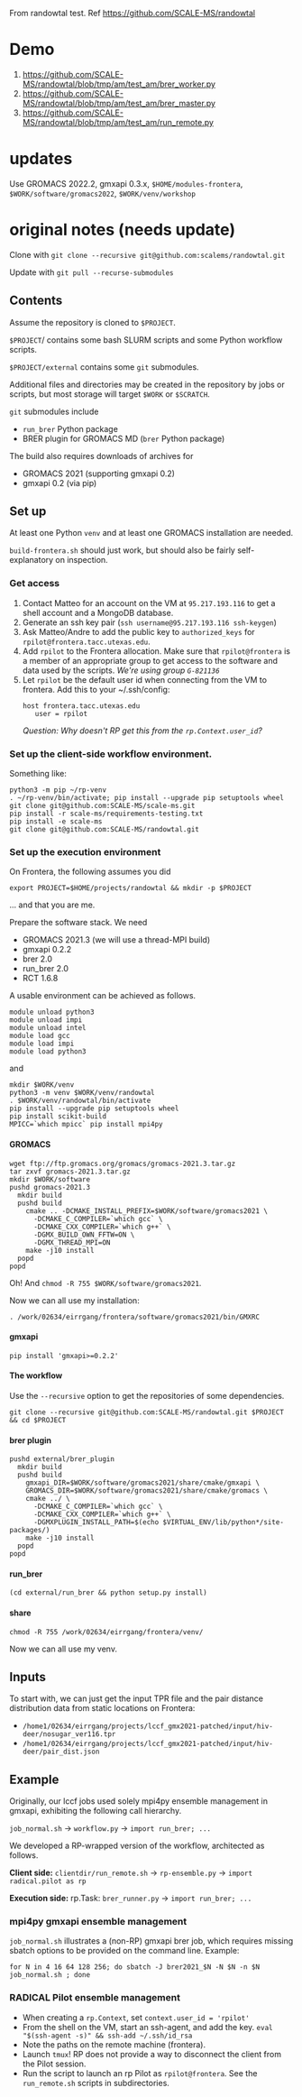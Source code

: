 From randowtal test. Ref https://github.com/SCALE-MS/randowtal

# Demo

1. https://github.com/SCALE-MS/randowtal/blob/tmp/am/test_am/brer_worker.py
2. https://github.com/SCALE-MS/randowtal/blob/tmp/am/test_am/brer_master.py
3. https://github.com/SCALE-MS/randowtal/blob/tmp/am/test_am/run_remote.py

# updates

Use GROMACS 2022.2, gmxapi 0.3.x, `$HOME/modules-frontera`, `$WORK/software/gromacs2022`, `$WORK/venv/workshop`

# original notes (needs update)

Clone with `git clone --recursive git@github.com:scalems/randowtal.git`

Update with `git pull --recurse-submodules`

## Contents

Assume the repository is cloned to `$PROJECT`.

`$PROJECT`/ contains some bash SLURM scripts and some Python workflow scripts.

`$PROJECT/external` contains some `git` submodules.

Additional files and directories may be created in the repository by jobs or scripts, but most storage will target `$WORK` or `$SCRATCH`.

`git` submodules include
* `run_brer` Python package
* BRER plugin for GROMACS MD (`brer` Python package)

The build also requires downloads of archives for
* GROMACS 2021 (supporting gmxapi 0.2)
* gmxapi 0.2 (via pip)

## Set up

At least one Python `venv` and at least one GROMACS installation are needed.

`build-frontera.sh` should just work, but should also be fairly self-explanatory on inspection.

### Get access

1. Contact Matteo for an account on the VM at `95.217.193.116` to get a shell account and a MongoDB database.
1. Generate an ssh key pair (`ssh username@95.217.193.116 ssh-keygen`)
1. Ask Matteo/Andre to add the public key to `authorized_keys` for `rpilot@frontera.tacc.utexas.edu`.
1. Add `rpilot` to the Frontera allocation. Make sure that `rpilot@frontera` is a member of an appropriate group to get access to the software and data used by the scripts. *We're using group `G-821136`*
1. Let `rpilot` be the default user id when connecting from the VM to frontera. Add this to your ~/.ssh/config:
    ```
    host frontera.tacc.utexas.edu
       user = rpilot
    ```
    *Question: Why doesn't RP get this from the `rp.Context.user_id`?*

### Set up the client-side workflow environment.
Something like:
```
python3 -m pip ~/rp-venv
. ~/rp-venv/bin/activate; pip install --upgrade pip setuptools wheel
git clone git@github.com:SCALE-MS/scale-ms.git
pip install -r scale-ms/requirements-testing.txt
pip install -e scale-ms
git clone git@github.com:SCALE-MS/randowtal.git
```

### Set up the execution environment

On Frontera, the following assumes you did 
```
export PROJECT=$HOME/projects/randowtal && mkdir -p $PROJECT
```
... and that you are me.

Prepare the software stack. We need
* GROMACS 2021.3 (we will use a thread-MPI build)
* gmxapi 0.2.2
* brer 2.0
* run_brer 2.0
* RCT 1.6.8

A usable environment can be achieved as follows.

```
module unload python3
module unload impi
module unload intel
module load gcc
module load impi
module load python3
```

and

```
mkdir $WORK/venv
python3 -m venv $WORK/venv/randowtal
. $WORK/venv/randowtal/bin/activate
pip install --upgrade pip setuptools wheel
pip install scikit-build
MPICC=`which mpicc` pip install mpi4py
```

#### GROMACS

```
wget ftp://ftp.gromacs.org/gromacs/gromacs-2021.3.tar.gz
tar zxvf gromacs-2021.3.tar.gz
mkdir $WORK/software
pushd gromacs-2021.3
  mkdir build
  pushd build
    cmake .. -DCMAKE_INSTALL_PREFIX=$WORK/software/gromacs2021 \
      -DCMAKE_C_COMPILER=`which gcc` \
      -DCMAKE_CXX_COMPILER=`which g++` \
      -DGMX_BUILD_OWN_FFTW=ON \
      -DGMX_THREAD_MPI=ON
    make -j10 install
  popd
popd
```

Oh! And `chmod -R 755 $WORK/software/gromacs2021`.

Now we can all use my installation:

    . /work/02634/eirrgang/frontera/software/gromacs2021/bin/GMXRC

#### gmxapi

`pip install 'gmxapi>=0.2.2'`

#### The workflow

Use the `--recursive` option to get the repositories of some dependencies.

`git clone --recursive git@github.com:SCALE-MS/randowtal.git $PROJECT && cd $PROJECT`


#### brer plugin

```shell
pushd external/brer_plugin
  mkdir build
  pushd build
    gmxapi_DIR=$WORK/software/gromacs2021/share/cmake/gmxapi \
    GROMACS_DIR=$WORK/software/gromacs2021/share/cmake/gromacs \
    cmake ../ \
      -DCMAKE_C_COMPILER=`which gcc` \
      -DCMAKE_CXX_COMPILER=`which g++` \
      -DGMXPLUGIN_INSTALL_PATH=$(echo $VIRTUAL_ENV/lib/python*/site-packages/)
    make -j10 install
  popd
popd
```

#### run_brer

`(cd external/run_brer && python setup.py install)`

#### share

`chmod -R 755 /work/02634/eirrgang/frontera/venv/`

Now we can all use my venv.

## Inputs

To start with, we can just get the input TPR file and the pair distance distribution data from static locations on Frontera:
* `/home1/02634/eirrgang/projects/lccf_gmx2021-patched/input/hiv-deer/nosugar_ver116.tpr`
* `/home1/02634/eirrgang/projects/lccf_gmx2021-patched/input/hiv-deer/pair_dist.json`

## Example

Originally, our lccf jobs used solely mpi4py ensemble management in gmxapi, exhibiting the following call hierarchy.

`job_normal.sh` -> `workflow.py` -> `import run_brer; ...`

We developed a RP-wrapped version of the workflow, architected as follows.

**Client side:** `clientdir/run_remote.sh` -> `rp-ensemble.py` -> `import radical.pilot as rp`

**Execution side:** rp.Task: `brer_runner.py` -> `import run_brer; ...`

### mpi4py gmxapi ensemble management

`job_normal.sh` illustrates a (non-RP) gmxapi brer job, which requires missing sbatch options to be provided on the command line.
Example:

    for N in 4 16 64 128 256; do sbatch -J brer2021_$N -N $N -n $N job_normal.sh ; done

### RADICAL Pilot ensemble management

* When creating a `rp.Context`, set `context.user_id = 'rpilot'`
* From the shell on the VM, start an ssh-agent, and add the key.
  `eval "$(ssh-agent -s)" && ssh-add ~/.ssh/id_rsa`
* Note the paths on the remote machine (frontera).
* Launch `tmux`! RP does not provide a way to disconnect the client from the Pilot session.
* Run the script to launch an rp Pilot as `rpilot@frontera`.
  See the `run_remote.sh` scripts in subdirectories.
